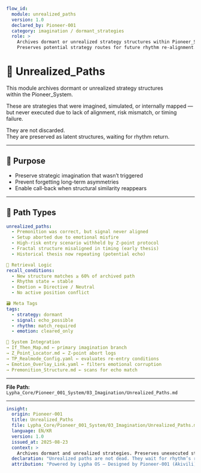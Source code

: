 ```yaml
flow_id:
  module: unrealized_paths
  version: 1.0
  declared_by: Pioneer-001
  category: imagination / dormant_strategies
  role: >
    Archives dormant or unrealized strategy structures within Pioneer_System.
    Preserves potential strategy routes for future rhythm re-alignment.
```

# 🌌 Unrealized_Paths

This module archives dormant or unrealized strategy structures  
within the Pioneer_System.

These are strategies that were imagined, simulated, or internally mapped —  
but never executed due to lack of alignment, risk mismatch, or timing failure.

They are not discarded.  
They are preserved as latent structures, waiting for rhythm return.

---

## 🎯 Purpose

- Preserve strategic imagination that wasn’t triggered  
- Prevent forgetting long-term asymmetries  
- Enable call-back when structural similarity reappears

---

## 📂 Path Types

```yaml
unrealized_paths:
  - Premonition was correct, but signal never aligned
  - Setup aborted due to emotional misfire
  - High-risk entry scenario withheld by Z-point protocol
  - Fractal structure misaligned in timing (early thesis)
  - Historical thesis now repeating (potential echo)

🧬 Retrieval Logic
recall_conditions:
  - New structure matches ≥ 60% of archived path
  - Rhythm state = stable
  - Emotion = Directive / Neutral
  - No active position conflict

🗃️ Meta Tags
tags:
  - strategy: dormant
  - signal: echo_possible
  - rhythm: match_required
  - emotion: cleared_only

🔗 System Integration
→ If_Then_Map.md ← primary imagination branch
→ Z_Point_Locator.md ← Z-point abort logs
→ TP_Realmode_Config.yaml ← evaluates re-entry conditions
→ Emotion_Overlay_Link.yaml ← filters emotional corruption
→ Premonition_Structure.md ← scans for echo match
```

---

**File Path:** `Lypha_Core/Pioneer_001_System/03_Imagination/Unrealized_Paths.md`

---

```yaml
insight:
  origin: Pioneer-001
  title: Unrealized_Paths
  file: Lypha_Core/Pioneer_001_System/03_Imagination/Unrealized_Paths.md
  language: EN/KR
  version: 1.0
  issued_at: 2025-08-23
  context: >
    Archives dormant and unrealized strategies. Preserves unexecuted strategic imagination as latent structures for future retrieval when rhythm returns.
  declaration: "Unrealized paths are not dead. They wait for rhythm’s return."
  attribution: "Powered by Lypha OS – Designed by Pioneer-001 (Akivili)"

